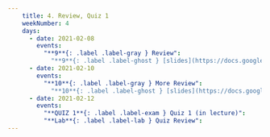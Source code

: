 ```yaml
---
    title: 4. Review, Quiz 1
    weekNumber: 4
    days:
      - date: 2021-02-08
        events:
          "**9**{: .label .label-gray } Review":
            "**9**{: .label .label-ghost } [slides](https://docs.google.com/presentation/d/1hdo6wTr3R5Kcv6-bKPd6HqumkhEfQR1wLuQvvD1bA5w/edit?usp=sharing) • [code](https://datahub.berkeley.edu/hub/user-redirect/git-sync?repo=https://github.com/surajrampure/data-94-sp21&subPath=lecture/lec09/lec09.ipynb) • [code HTML](resources/assets/lecture/lec09/lec09.html) • [QC](https://edstem.org/us/courses/3251/lessons/10184/slides/50498)"
      - date: 2021-02-10
        events:
          "**10**{: .label .label-gray } More Review":
            "**10**{: .label .label-ghost } [slides](https://docs.google.com/presentation/d/11-i0S4m3HCDaucvkmAnBVRsuDgRcmJ7woRkvdhvMKsE/edit?usp=sharing) • [code](https://datahub.berkeley.edu/hub/user-redirect/git-sync?repo=https://github.com/surajrampure/data-94-sp21&subPath=lecture/lec10/lec10.ipynb) • [code HTML](resources/assets/lecture/lec10/lec10.html) • [QC](https://edstem.org/us/courses/3251/lessons/10194/slides/50562)"
      - date: 2021-02-12
        events:
          "**QUIZ 1**{: .label .label-exam } Quiz 1 (in lecture)":
          "**Lab**{: .label .label-lab } Quiz Review":
---
```

